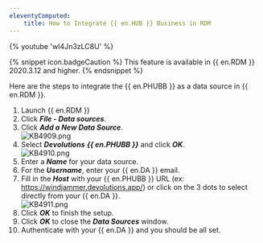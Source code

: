 ```yaml
---
eleventyComputed:
    title: How to Integrate {{ en.HUB }} Business in RDM
---
```

{% youtube 'wI4Jn3zLC8U' %}

{% snippet icon.badgeCaution %}
This feature is available in {{ en.RDM }} 2020.3.12 and higher.
{% endsnippet %}

Here are the steps to integrate the {{ en.PHUBB }} as a data source in {{ en.RDM }}.

1. Launch {{ en.RDM }}
1. Click ***File - Data sources***.
1. Click ***Add a New Data Source***.  
![KB4909.png](/img/en/kb/KB4909.png)
1. Select ***Devolutions*** ***{{ en.PHUBB }}*** and click ***OK***.  
![KB4910.png](/img/en/kb/KB4910.png)
1. Enter a ***Name*** for your data source.
1. For the ***Username***, enter your {{ en.DA }} email.
1. Fill in the ***Host*** with your {{ en.PHUBB }} URL (ex: https://windjammer.devolutions.app/) or click on the 3 dots to select directly from your {{ en.DA }}.  
![KB4911.png](/img/en/kb/KB4911.png)
1. Click ***OK*** to finish the setup.
1. Click ***OK*** to close the ***Data Sources*** window.
1. Authenticate with your {{ en.DA }} and you should be all set.
